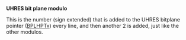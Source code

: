 **UHRES bit plane modulo**

This is the number (sign extended) that is added to the UHRES bitplane pointer ([BPLHPTx](DFF1EC_BPLHPTH.md)) every line, and then another 2 is added, just like the other modulos.

